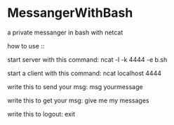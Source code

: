 # MessangerWithBash
a private messanger in bash with netcat

how to use ::

start server with this command:
ncat -l -k  4444 -e b.sh

start a client with this command:
ncat localhost 4444

write this to send your msg:
msg yourmessage

write this to get your msg:
give me my messages

write this to logout:
exit
